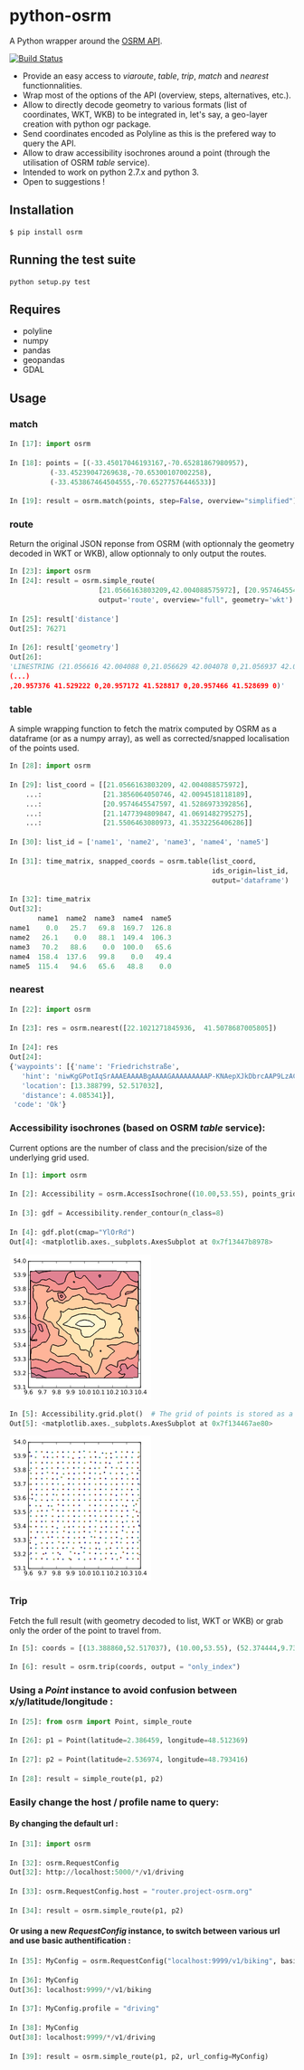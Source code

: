 # python-osrm

A Python wrapper around the [OSRM API](https://github.com/Project-OSRM/osrm-backend/wiki/Server-api).

[![Build Status](https://travis-ci.org/mthh/python-osrm.svg?branch=master)](https://travis-ci.org/mthh/python-osrm)

- Provide an easy access to _viaroute_, _table_, _trip_, _match_ and _nearest_ functionnalities.
- Wrap most of the options of the API (overview, steps, alternatives, etc.).
- Allow to directly decode geometry to various formats (list of coordinates, WKT, WKB) to be integrated in, let's say, a geo-layer creation with python ogr package.
- Send coordinates encoded as Polyline as this is the prefered way to query the API.
- Allow to draw accessibility isochrones around a point (through the utilisation of OSRM _table_ service).
- Intended to work on python 2.7.x and python 3.
- Open to suggestions !

## Installation

```
$ pip install osrm
```

## Running the test suite

```
python setup.py test
```

## Requires

- polyline
- numpy
- pandas
- geopandas
- GDAL

## Usage

### match

```python
In [17]: import osrm

In [18]: points = [(-33.45017046193167,-70.65281867980957),
          (-33.45239047269638,-70.65300107002258),
          (-33.453867464504555,-70.65277576446533)]

In [19]: result = osrm.match(points, step=False, overview="simplified")
```

### route

Return the original JSON reponse from OSRM (with optionnaly the geometry decoded in WKT or WKB),
allow optionnaly to only output the routes.

```python
In [23]: import osrm
In [24]: result = osrm.simple_route(
                      [21.0566163803209,42.004088575972], [20.9574645547597, 41.5286973392856],
                      output='route', overview="full", geometry='wkt')

In [25]: result['distance']
Out[25]: 76271

In [26]: result['geometry']
Out[26]:
'LINESTRING (21.056616 42.004088 0,21.056629 42.004078 0,21.056937 42.003885 0,
(...)
,20.957376 41.529222 0,20.957172 41.528817 0,20.957466 41.528699 0)'
```

### table

A simple wrapping function to fetch the matrix computed by OSRM as a dataframe (or as a numpy array),
as well as corrected/snapped localisation of the points used.

```python
In [28]: import osrm

In [29]: list_coord = [[21.0566163803209, 42.004088575972],
    ...:               [21.3856064050746, 42.0094518118189],
    ...:               [20.9574645547597, 41.5286973392856],
    ...:               [21.1477394809847, 41.0691482795275],
    ...:               [21.5506463080973, 41.3532256406286]]

In [30]: list_id = ['name1', 'name2', 'name3', 'name4', 'name5']

In [31]: time_matrix, snapped_coords = osrm.table(list_coord,
                                  				  ids_origin=list_id,
                                  				  output='dataframe')

In [32]: time_matrix
Out[32]:
       name1  name2  name3  name4  name5
name1    0.0   25.7   69.8  169.7  126.8
name2   26.1    0.0   88.1  149.4  106.3
name3   70.2   88.6    0.0  100.0   65.6
name4  158.4  137.6   99.8    0.0   49.4
name5  115.4   94.6   65.6   48.8    0.0
```

### nearest

```python
In [22]: import osrm

In [23]: res = osrm.nearest([22.1021271845936,	41.5078687005805])

In [24]: res
Out[24]:
{'waypoints': [{'name': 'Friedrichstraße',
   'hint': 'niwKgGPotIqSrAAAEAAAABgAAAAGAAAAAAAAAP-KNAepXJkDbrcAAP9LzACoWCEDO0zMAKxYIQMBAAEBfDhq3w==',
   'location': [13.388799, 52.517032],
   'distance': 4.085341}],
 'code': 'Ok'}
```

### Accessibility isochrones (based on OSRM _table_ service):

Current options are the number of class and the precision/size of the underlying grid used.

```python
In [1]: import osrm

In [2]: Accessibility = osrm.AccessIsochrone((10.00,53.55), points_grid=450)

In [3]: gdf = Accessibility.render_contour(n_class=8)

In [4]: gdf.plot(cmap="YlOrRd")
Out[4]: <matplotlib.axes._subplots.AxesSubplot at 0x7f13447b8978>
```

![png](misc/exp_matplotlib.png)

```python
In [5]: Accessibility.grid.plot()  # The grid of points is stored as a GeoDataFrame too
Out[5]: <matplotlib.axes._subplots.AxesSubplot at 0x7f134467ae80>
```

![png](misc/exp_matplotlib2.png)


### Trip

Fetch the full result (with geometry decoded to list, WKT or WKB) or grab only
the order of the point to travel from.

```python
In [5]: coords = [(13.388860,52.517037), (10.00,53.55), (52.374444,9.738611)]

In [6]: result = osrm.trip(coords, output = "only_index")
```

### Using a _Point_ instance to avoid confusion between x/y/latitude/longitude :

```python
In [25]: from osrm import Point, simple_route

In [26]: p1 = Point(latitude=2.386459, longitude=48.512369)

In [27]: p2 = Point(latitude=2.536974, longitude=48.793416)

In [28]: result = simple_route(p1, p2)
```

### Easily change the host / profile name to query:

#### By changing the default url :

```python
In [31]: import osrm

In [32]: osrm.RequestConfig
Out[32]: http://localhost:5000/*/v1/driving

In [33]: osrm.RequestConfig.host = "router.project-osrm.org"

In [34]: result = osrm.simple_route(p1, p2)
```

#### Or using a new _RequestConfig_ instance, to switch between various url and use basic authentification :

```python
In [35]: MyConfig = osrm.RequestConfig("localhost:9999/v1/biking", basic_auth=("user", "pass"))

In [36]: MyConfig
Out[36]: localhost:9999/*/v1/biking

In [37]: MyConfig.profile = "driving"

In [38]: MyConfig
Out[38]: localhost:9999/*/v1/driving

In [39]: result = osrm.simple_route(p1, p2, url_config=MyConfig)
```
